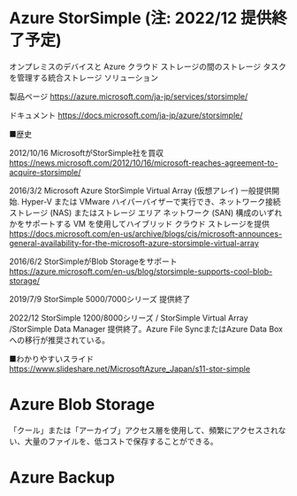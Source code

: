 # Azure StorSimple (注: 2022/12 提供終了予定)

オンプレミスのデバイスと Azure クラウド ストレージの間のストレージ タスクを管理する統合ストレージ ソリューション

製品ページ
https://azure.microsoft.com/ja-jp/services/storsimple/

ドキュメント
https://docs.microsoft.com/ja-jp/azure/storsimple/

■歴史

2012/10/16 MicrosoftがStorSimple社を買収
https://news.microsoft.com/2012/10/16/microsoft-reaches-agreement-to-acquire-storsimple/

2016/3/2 Microsoft Azure StorSimple Virtual Array (仮想アレイ) 一般提供開始. Hyper-V または VMware ハイパーバイザーで実行でき、ネットワーク接続ストレージ (NAS) またはストレージ エリア ネットワーク (SAN) 構成のいずれかをサポートする VM を使用してハイブリッド クラウド ストレージを提供
https://docs.microsoft.com/en-us/archive/blogs/cis/microsoft-announces-general-availability-for-the-microsoft-azure-storsimple-virtual-array

2016/6/2 StorSimpleがBlob Storageをサポート
https://azure.microsoft.com/en-us/blog/storsimple-supports-cool-blob-storage/


2019/7/9 StorSimple 5000/7000シリーズ 提供終了

2022/12 StorSimple 1200/8000シリーズ / StorSimple Virtual Array /StorSimple Data Manager 提供終了。Azure File SyncまたはAzure Data Boxへの移行が推奨されている。

■わかりやすいスライド
https://www.slideshare.net/MicrosoftAzure_Japan/s11-stor-simple


# Azure Blob Storage

「クール」または「アーカイブ」アクセス層を使用して、頻繁にアクセスされない、大量のファイルを、低コストで保存することができる。

# Azure Backup


